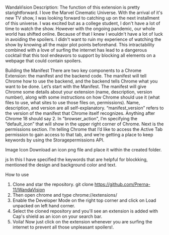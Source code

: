 WandaVision
Description:
The function of this extension is pretty starightforward. I love the Marvel Cinematic Universe. With the arrival of it's new TV show, I was looking forward to catching up on the next installment of this universe.
I was excited but as a college student, I don't have a lot of time to watch the show. However with the ongoing pandemic, our whole world has shifted online.
Because of that I knew I wouldn't have a lot of luck in avoiding the spoilers. I didn't want to ruin my experience of watching the show by knowing all the major plot points beforehand.
This intractability combined with a love of surfing the internet has lead to a dangerous cocktail that this tool endeavors to support by blocking all elements on a webpage that could contain spoilers.

Building the Manifest
There are two key components to a Chrome Extension: the manifest and the backend code.
The manifest will tell Chrome how to use the backend, and the backend tells Chrome what you want to be done.
Let’s start with the Manifest. The manifest will give Chrome some details about your extension (name, description, version number), along with some instructions on how Chrome should use it (what files to use, what sites to use those files on, permissions).
Name, description, and version are all self-explanatory. “manifest_version” refers to the version of the manifest that Chrome itself recognizes. Anything after Chrome 18 should say 2.
In "browser_action", I’m specifying the “default_icon” that will show in the upper right corner of Chrome.
Next is the permissions section. I’m telling Chrome that I’d like to access the Active Tab permission to gain access to that tab, and we’re getting a place to keep keywords by using the Storagepermissions API.

Image Icon
Download an icon png file and place it within the created folder.

js
In this I have specified the keywords that are helpful for blockking, mentioned the design and background color and text.

How to use
1. Clone and star the repository.
 git clone https://github.com/Prerna-11/WandaVision
2. Then open chrome and type
chrome://extensions/
3. Enable the Developer Mode on the right top corner and click on Load unpacked on left hand corner.
4. Select the cloned repository and you'll see an extension is added with Cap's shield as an icon on your search bar.
5. Voila! Now just click on the extension whenever you are surfing the internet to prevent all those unpleasant spoilers!.


